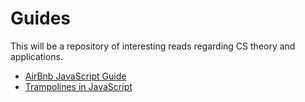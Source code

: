# Guides
This will be a repository of interesting reads regarding CS theory and applications.

* [AirBnb JavaScript Guide](https://github.com/airbnb/javascript)
* [Trampolines in JavaScript](http://raganwald.com/2013/03/28/trampolines-in-javascript.html)
